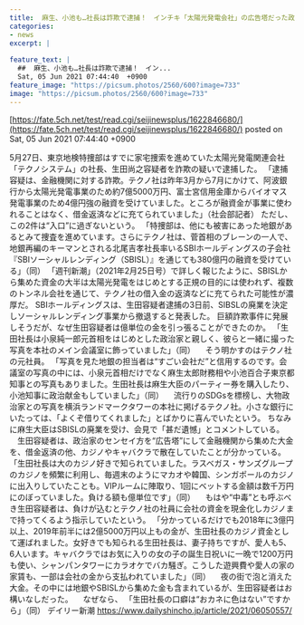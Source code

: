 ```yaml
---
title:  麻生、小池も…社長は詐欺で逮捕！　インチキ「太陽光発電会社」の広告塔だった政治家  
categories:
- news
excerpt: |
  
feature_text: |
  ##  麻生、小池も…社長は詐欺で逮捕！　イン...
  Sat, 05 Jun 2021 07:44:40  +0900
feature_image: "https://picsum.photos/2560/600?image=733"
image: "https://picsum.photos/2560/600?image=733"
---
```


[https://fate.5ch.net/test/read.cgi/seijinewsplus/1622846680/](https://fate.5ch.net/test/read.cgi/seijinewsplus/1622846680/)
posted on Sat, 05 Jun 2021 07:44:40  +0900

<!--more-->

5月27日、東京地検特捜部はすでに家宅捜索を進めていた太陽光発電関連会社「テクノシステム」の社長、生田尚之容疑者を詐欺の疑いで逮捕した。 「逮捕容疑は、金融機関に対する詐欺。テクノ社は昨年3月から7月にかけて、阿波銀行から太陽光発電事業のため約7億5000万円、富士宮信用金庫からバイオマス発電事業のため4億円強の融資を受けていました。ところが融資金が事業に使われることはなく、借金返済などに充てられていました」（社会部記者） ただし、この2件は“入口”に過ぎないという。 「特捜部は、他にも被害にあった地銀があるとみて捜査を進めています。さらにテクノ社は、菅首相のブレーンの一人で、地銀再編のキーマンとされる北尾吉孝社長率いるSBIホールディングスの子会社『SBIソーシャルレンディング（SBISL）』を通じても380億円の融資を受けている」（同） 「週刊新潮」（2021年2月25日号）で詳しく報じたように、SBISLから集めた資金の大半は太陽光発電をはじめとする正規の目的には使われず、複数のトンネル会社を通じて、テクノ社の借入金の返済などに充てられた可能性が濃厚だ。 SBIホールディングスは、生田容疑者逮捕の3日前、SIBSLの廃業を決定しソーシャルレンディング事業から撤退すると発表した。 巨額詐欺事件に発展しそうだが、なぜ生田容疑者は億単位の金を引っ張ることができたのか。 「生田社長は小泉純一郎元首相をはじめとした政治家と親しく、彼らと一緒に撮った写真を本社のメイン会議室に飾っていました」（同） 　そう明かすのはテクノ社の元社員。 「写真を見た地銀の担当者は“すごい会社だ”と信用するのです。会議室の写真の中には、小泉元首相だけでなく麻生太郎財務相や小池百合子東京都知事との写真もありました。生田社長は麻生大臣のパーティー券を購入したり、小池知事に政治献金もしていました」（同） 　流行りのSDGsを標榜し、大物政治家との写真を横浜ランドマークタワーの本社に掲げるテクノ社。小さな銀行にいたっては、「よくぞ借りてくれました」とばかりに喜んでいたという。 ちなみに麻生大臣はSBISLの廃業を受け、会見で「甚だ遺憾」とコメントしている。 　生田容疑者は、政治家のセンセイ方を“広告塔”にして金融機関から集めた大金を、借金返済の他、カジノやキャバクラで散在していたことが分かっている。 「生田社長は大のカジノ好きで知られていました。ラスベガス・サンズグループのカジノを頻繁に利用し、毎週末のようにマカオや韓国、シンガポールのカジノに出入りしていたことも。VIPルームに陣取り、1回にベットする金額は数千万円にのぼっていました。負ける額も億単位です」（同） 　もはや“中毒”とも呼ぶべき生田容疑者は、負けが込むとテクノ社の社員に会社の資金を現金化しカジノまで持ってくるよう指示していたという。 「分かっているだけでも2018年に3億円以上、2019年前半には2億5000万円以上もの金が、生田社長のカジノ資金として運ばれました。女好きでも知られる生田社長は、妻子持ちですが、愛人も5、6人います。キャバクラではお気に入りの女の子の誕生日祝いに一晩で1200万円も使い、シャンパンタワーにカラオケでバカ騒ぎ。こうした遊興費や愛人の家の家賃も、一部は会社の金から支払われていました」（同） 　夜の街で泡と消えた大金。その中には地銀やSBISLから集めた金も含まれているが、生田容疑者はお構いなしだった。 　なぜなら、 「生田社長の口癖は“おカネに色はない”ですから」（同） デイリー新潮 https://www.dailyshincho.jp/article/2021/06050557/
